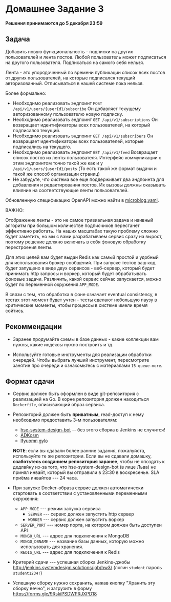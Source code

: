 # Домашнее Задание 3

**Решения принимаются до 5 декабря 23:59**

## Задача

Добавить новую функциональность - подписки на других пользователей и лента постов.
Любой пользователь может подписаться на другого пользователя. Подписаться на самого себя нельзя.

Лента - это упорядоченный по времени публикации список всех постов от других пользователей, на которые подписался текущий авторизованный.
Отписываться в нашей системе пока нельзя.

Более формально:

- Необходимо реализовать эндпоинт ``POST /api/v1/users/{userId}/subscribe`` 
  Он добавляет текущему авторизованному пользователю новую подписку.
- Необходимо реализовать эндпоинт ``GET /api/v1/subscriptions`` 
  Он возвращает идентификаторы всех пользователей, на который подписался текущий.
- Необходимо реализовать эндпоинт ``GET /api/v1/subscribers`` 
  Он возвращает идентификаторы всех пользователей, которые подписались на текущего.
- Необходимо реализовать эндпоинт ``GET /api/v1/feed`` 
  Возвращает список постов из ленты пользователя. Интерфейс коммуникации с этим эндпоинтом точно такой же как и у ``/api/v1/users/{userId}/posts``
  (То есть такой же формат выдачи и такой же способ организации страниц)
- Не забудьте, что система все еще поддерживает два эндпоинта для добавления и редактирования постов. Их вызовы должны оказывать влияние на соответствующие ленты пользователей.

Обновленную спецификацию OpenAPI можно найти в [microblog.yaml](./microblog.yaml).

ВАЖНО:

Отображение ленты - это не самое тривиальная задача и наивный алгоритм при большом количестве подписчиков перестанет эффективно работать.
На наших масштабах такую проблему сложно будет заметить, но мы с вами разрабатываем сервис сразу на вырост, поэтому решение должно включать в себя фоновую обработку перестроения ленты.

Для этих целей вам будет выдан Redis как самый простой и удобный для использования брокер сообщений. 
При запуске тестов ваш код будет запущено в виде двух сервисов - веб-сервер, который будет принимать http запросы и воркер, который будет обрабатывать фоновые задачи.
Различить, какой сервис сейчас запускается, можно будет по переменной окружения `APP_MODE`.

В связи с тем, что обработка в фоне означает eventual consistency, в тестах этот момент будет учтен - тесты сделают небольшую паузу в критические моменты, чтобы процессы в системе имели время сойтись.

## Рекоммендации

- Заранее продумайте схемы в базе данных - какие коллекции вам нужны, какие индексы нужно построить и тд.

- Используйте готовые инструменты для реализации обработки очередей. Чтобы выбрать лучший инструмент, пересмотрите занятие про очереди и ознакомьтесь с материалами `15-queue-more`.

## Формат сдачи


- Сервис должен быть оформлен в виде git-репозитория с реализацией на Go.
  В корне репозитория должен находиться ``Dockerfile``, описывающий образ сервиса.

- Репозиторий должен быть **приватным**, read-доступ к нему необходимо предоставить 3-м пользователям:
    - [hse-system-design-bot](https://github.com/hse-system-design-bot) -- без этого сборка в Jenkins не случится!
    - [ADKosm](https://github.com/ADKosm)
    - [lfyuomr-gylo](https://github.com/lfyuomr-gylo)

  **NOTE**: если вы сдавали более ранние задания, пожалуйста, используйте те же репозитории. Если вы не сдавали домашку,
  **озаботьтесь созданием репозитория заранее**, чтобы не опоздать к дедлайну из-за того,
  что hse-system-design-bot (в лице Льва) не принял инвайт, который вы отправили в 23:30 в воскресенье.
  SLA приёма инвайтов --- 24 часа.

- При запуске Docker-образа сервис должен автоматически стартовать в соответствии с установленными переменными
  окружения:
    
    - `APP_MODE` --- режим запуска сервиса
        - `SERVER` --- сервис должен запустить http сервер
        - `WORKER` --- сервис должен запустить воркер
    - `SERVER_PORT` --- номер порта, на котором должен быть доступен API
    - `MONGO_URL` --- адрес для подключения к MongoDB
    - `MONGO_DBNAME` --- название базы данных, которую можно использовать для хранения.
    - `REDIS_URL` --- адрес для подключения к Redis

- Критерий сдачи --- успешная сборка Jenkins-джобы http://jenkins.systemdesign.solutions/job/hw3/
  (логин `student` пароль `student1234!`)

- Успешную сборку нужно сохранить, нажав кнопку "Хранить эту сборку вечно",
  и загрузить в форму https://forms.gle/9RskiPSDWPRJXPD18
